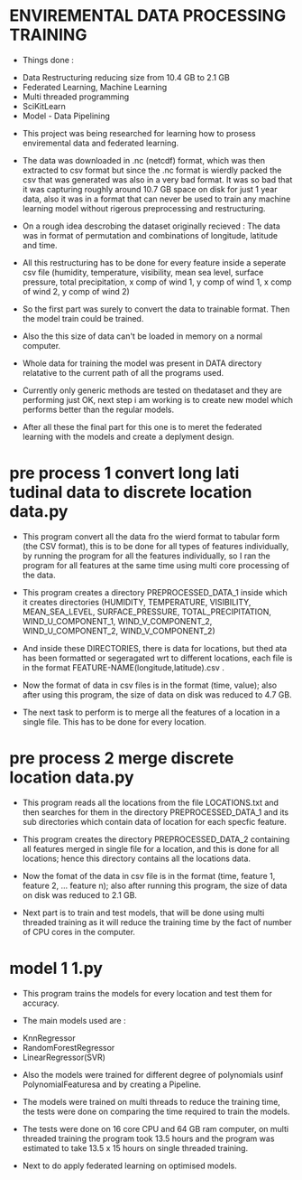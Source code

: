 # ENVIREMENTAL DATA PROCESSING TRAINING

* Things done :
- Data Restructuring reducing size from 10.4 GB to 2.1 GB
- Federated Learning, Machine Learning
- Multi threaded programming
- SciKitLearn
- Model - Data Pipelining

* This project was being researched for learning how to prosess enviremental data and federated learning.

* The data was downloaded in .nc (netcdf) format, which was then extracted to csv format but since the .nc format is wierdly packed the csv that was generated was also in a very bad format. It was so bad that it was capturing roughly around 10.7 GB space on disk for just 1 year data, also it was in a format that can never be used to train any machine learning model without rigerous preprocessing and restructuring.

* On a rough idea descrobing the dataset originally recieved : The data was in format of permutation and combinations of longitude, latitude and time.

* All this restructuring has to be done for every feature inside a seperate csv file (humidity, temperature, visibility, mean sea level, surface pressure, total precipitation, x comp of wind 1, y comp of wind 1, x comp of wind 2, y comp of wind 2)

* So the first part was surely to convert the data to trainable format. Then the model train could be trained.

* Also the this size of data can't be loaded in memory on a normal computer.

* Whole data for training the model was present in DATA directory relatative to the current path of all the programs used.

* Currently only generic methods are tested on thedataset and they are performing just OK, next step i am working is to create new model which performs better than the regular models.

* After all these the final part for this one is to meret the federated learning with the models and create a deplyment design.

# pre process 1 convert long lati tudinal data to discrete location data.py

* This program convert all the data fro the wierd format to tabular form (the CSV format), this is to be done for all types of features individually, by running the program for all the features individually, so I ran the program for all features at the same time using multi core processing of the data.

* This program creates a directory PREPROCESSED_DATA_1 inside which it creates directories (HUMIDITY, TEMPERATURE, VISIBILITY, MEAN_SEA_LEVEL, SURFACE_PRESSURE, TOTAL_PRECIPITATION, WIND_U_COMPONENT_1, WIND_V_COMPONENT_2, WIND_U_COMPONENT_2, WIND_V_COMPONENT_2)

* And inside these DIRECTORIES, there is data for locations, but thed ata has been formatted or segeragated wrt to different locations, each file is in the format FEATURE-NAME(longitude,latitude).csv .

* Now the format of data in csv files is in the format (time, value); also after using this program, the size of data on disk was reduced to 4.7 GB.

* The next task to perform is to merge all the features of a location in a single file. This has to be done for every location.

# pre process 2 merge discrete location data.py

* This program reads all the locations from the file LOCATIONS.txt and then searches for them in the directory PREPROCESSED_DATA_1 and its sub directories which contain data of location for each specfic feature.

* This program creates the directory PREPROCESSED_DATA_2 containing all features merged in single file for a location, and this is done for all locations; hence this directory contains all the locations data.

* Now the fomat of the data in csv file is in the format (time, feature 1, feature 2, ... feature n); also after running this program, the size of data on disk was reduced to 2.1 GB.

* Next part is to train and test models, that will be done using multi threaded training as it will reduce the training time by the fact of number of CPU cores in the computer.

# model 1 1.py

* This program trains the models for every location and test them for accuracy.

* The main models used are :
- KnnRegressor
- RandomForestRegressor
- LinearRegressor(SVR)

* Also the models were trained for different degree of polynomials usinf PolynomialFeaturesa and by creating a Pipeline.

* The models were trained on multi threads to reduce the training time, the tests were done on comparing the time required to train the models.

* The tests were done on 16 core CPU and 64 GB ram computer, on multi threaded training the program took 13.5 hours and the program was estimated to take 13.5 x 15 hours on single threaded training.

* Next to do apply federated learning on optimised models.
